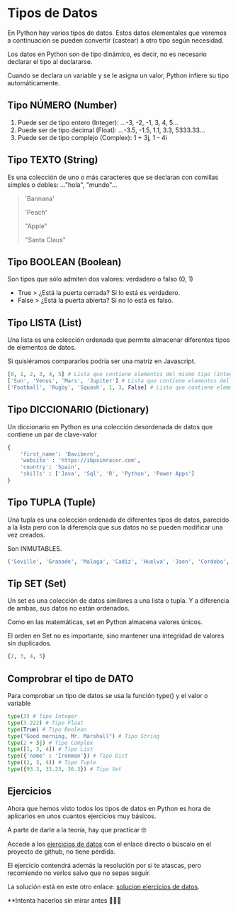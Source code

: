 # Tipos de Datos

En Python hay varios tipos de datos. Estos datos elementales que veremos a continuación se pueden convertir (castear)
a otro tipo según necesidad.

Los datos en Python son de tipo dinámico, es decir, no es necesario declarar el tipo al declararse.

Cuando se declara un variable y se le asigna un valor, Python infiere su tipo automáticamente.

## Tipo NÚMERO (Number)

1. Puede ser de tipo entero (Integer): ...-3, -2, -1, 3, 4, 5...
2. Puede ser de tipo decimal (Float): ...-3.5, -1.5, 1.1, 3.3, 5333.33...
3. Puede ser de tipo complejo (Complex): 1 + 3j, 1 - 4i

## Tipo TEXTO (String)

Es una colección de uno o más caracteres que se declaran con comillas simples o dobles: ..."hola", "mundo"...
>'Bannana'
>
>'Peach'
>
>"Apple"
>
>"Santa Claus"

## Tipo BOOLEAN (Boolean)

Son tipos que sólo admiten dos valores: verdadero o falso (0, 1)

* True > ¿Está la puerta cerrada? Si lo está es verdadero.
* False > ¿Está la puerta abierta? Si no lo está es falso.

## Tipo LISTA (List)

Una lista es una colección ordenada que permite almacenar diferentes tipos de elementos de datos.

Si quisiéramos compararlos podría ser una matriz en Javascript.

```Python
[0, 1, 2, 3, 4, 5] # Lista que contiene elementos del mismo tipo (integers)
['Sun', 'Venus', 'Mars', 'Jupiter'] # Lista que contiene elementos del mismo tipo (strings)
['Football', 'Rugby', 'Squash', 1, 3, False] # Lista que contiene elementos de diferentes tipos
```

## Tipo DICCIONARIO (Dictionary)

Un diccionario en Python es una colección desordenada de datos que contiene un par de clave-valor

```Python
{
    'first_name': 'Davibern',
    'website' : 'https://ibpsimracer.com',
    'country': 'Spain',
    'skills' : ['Java', 'Sql', 'R', 'Python', 'Power Apps']
}
```

## Tipo TUPLA (Tuple)
Una tupla es una colección ordenada de diferentes tipos de datos, parecido a la lista pero con la diferencia
que sus datos no se pueden modificar una vez creados.

Son INMUTABLES.

```Python
('Seville', 'Granade', 'Malaga', 'Cadiz', 'Huelva', 'Jaen', 'Cordoba', 'Almeria')
```

## Tip SET (Set)
Un set es una colección de datos similares a una lista o tupla. Y a diferencia de ambas, sus datos no están ordenados.

Como en las matemáticas, set en Python almacena valores únicos.

El orden en Set no es importante, sino mantener una integridad de valores sin duplicados.

```Python
{2, 3, 4, 5}
```

## Comprobrar el tipo de DATO

Para comprobar un tipo de datos se usa la función type() y el valor o variable

```Python
type(3) # Tipo Integer
type(3.222) # Tipo Float
type(True) # Tipo Boolean
type("Good morning, Mr. Marshall") # Tipo String
type(2 + 3j) # Tipo Complex
type([1, 3, 4]) # Tipo List
type({'name' : 'Ironman'}) # Tipo Dict
type((2, 3, 4)) # Tipo Tuple
type({93.3, 33.23, 36.3}) # Tipo Set
```

## Ejercicios

Ahora que hemos visto todos los tipos de datos en Python es hora de aplicarlos en unos cuantos ejercicios muy básicos.

A parte de darle a la teoría, hay que practicar 🤓

Accede a los [ejercicios de datos] con el enlace directo o búscalo en el proyecto de github, no tiene pérdida.

[ejercicios de datos]: ejercicios_tipos_de_datos.md

El ejercicio contendrá además la resolución por si te atascas, pero recomiendo no verlos salvo que no sepas seguir.

La solución está en este otro enlace: [solucion ejercicios de datos].

**Intenta hacerlos sin mirar antes 🕵🏻‍♂️

[solucion ejercicios de datos]: solucion_ejercicios_tipos_de_datos.py